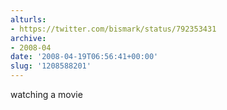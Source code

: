 ```yaml
---
alturls:
- https://twitter.com/bismark/status/792353431
archive:
- 2008-04
date: '2008-04-19T06:56:41+00:00'
slug: '1208588201'
---
```


watching a movie

